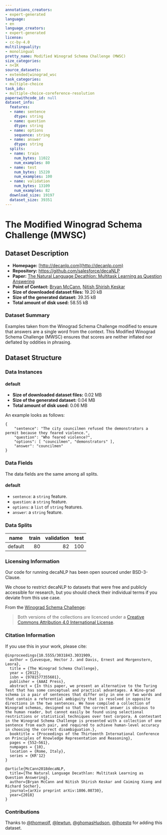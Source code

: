 ```yaml
---
annotations_creators:
- expert-generated
language:
- en
language_creators:
- expert-generated
license:
- cc-by-4.0
multilinguality:
- monolingual
pretty_name: Modified Winograd Schema Challenge (MWSC)
size_categories:
- n<1K
source_datasets:
- extended|winograd_wsc
task_categories:
- multiple-choice
task_ids:
- multiple-choice-coreference-resolution
paperswithcode_id: null
dataset_info:
  features:
  - name: sentence
    dtype: string
  - name: question
    dtype: string
  - name: options
    sequence: string
  - name: answer
    dtype: string
  splits:
  - name: train
    num_bytes: 11022
    num_examples: 80
  - name: test
    num_bytes: 15220
    num_examples: 100
  - name: validation
    num_bytes: 13109
    num_examples: 82
  download_size: 19197
  dataset_size: 39351
---
```


# The Modified Winograd Schema Challenge (MWSC)

## Dataset Description

- **Homepage:** [http://decanlp.com](http://decanlp.com)
- **Repository:** https://github.com/salesforce/decaNLP
- **Paper:** [The Natural Language Decathlon: Multitask Learning as Question Answering](https://arxiv.org/abs/1806.08730)
- **Point of Contact:** [Bryan McCann](mailto:bmccann@salesforce.com), [Nitish Shirish Keskar](mailto:nkeskar@salesforce.com)
- **Size of downloaded dataset files:** 19.20 kB
- **Size of the generated dataset:** 39.35 kB
- **Total amount of disk used:** 58.55 kB

### Dataset Summary

Examples taken from the Winograd Schema Challenge modified to ensure that answers are a single word from the context.
This Modified Winograd Schema Challenge (MWSC) ensures that scores are neither inflated nor deflated by oddities in phrasing.

## Dataset Structure

### Data Instances

#### default

- **Size of downloaded dataset files:** 0.02 MB
- **Size of the generated dataset:** 0.04 MB
- **Total amount of disk used:** 0.06 MB

An example looks as follows:
```
{
    "sentence": "The city councilmen refused the demonstrators a permit because they feared violence.",
    "question": "Who feared violence?",
    "options": [ "councilmen", "demonstrators" ],
    "answer": "councilmen"
}
```

### Data Fields

The data fields are the same among all splits.

#### default
- `sentence`: a `string` feature.
- `question`: a `string` feature.
- `options`: a `list` of `string` features.
- `answer`: a `string` feature.

### Data Splits

| name  |train|validation|test|
|-------|----:|---------:|---:|
|default|   80|        82| 100|

### Licensing Information

Our code for running decaNLP has been open sourced under BSD-3-Clause. 

We chose to restrict decaNLP to datasets that were free and publicly accessible for research, but you should check their individual terms if you deviate from this use case.

From the [Winograd Schema Challenge](https://cs.nyu.edu/~davise/papers/WinogradSchemas/WS.html):
> Both versions of the collections are licenced under a [Creative Commons Attribution 4.0 International License](http://creativecommons.org/licenses/by/4.0/).

### Citation Information

If you use this in your work, please cite:
```
@inproceedings{10.5555/3031843.3031909,
  author = {Levesque, Hector J. and Davis, Ernest and Morgenstern, Leora},
  title = {The Winograd Schema Challenge},
  year = {2012},
  isbn = {9781577355601},
  publisher = {AAAI Press},
  abstract = {In this paper, we present an alternative to the Turing Test that has some conceptual and practical advantages. A Wino-grad schema is a pair of sentences that differ only in one or two words and that contain a referential ambiguity that is resolved in opposite directions in the two sentences. We have compiled a collection of Winograd schemas, designed so that the correct answer is obvious to the human reader, but cannot easily be found using selectional restrictions or statistical techniques over text corpora. A contestant in the Winograd Schema Challenge is presented with a collection of one sentence from each pair, and required to achieve human-level accuracy in choosing the correct disambiguation.},
  booktitle = {Proceedings of the Thirteenth International Conference on Principles of Knowledge Representation and Reasoning},
  pages = {552–561},
  numpages = {10},
  location = {Rome, Italy},
  series = {KR'12}
}

@article{McCann2018decaNLP,
  title={The Natural Language Decathlon: Multitask Learning as Question Answering},
  author={Bryan McCann and Nitish Shirish Keskar and Caiming Xiong and Richard Socher},
  journal={arXiv preprint arXiv:1806.08730},
  year={2018}
}
```


### Contributions

Thanks to [@thomwolf](https://github.com/thomwolf), [@lewtun](https://github.com/lewtun), [@ghomasHudson](https://github.com/ghomasHudson), [@lhoestq](https://github.com/lhoestq) for adding this dataset.